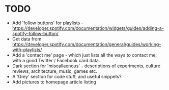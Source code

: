 # TODO


* Add 'follow buttons' for playlists - https://developer.spotify.com/documentation/widgets/guides/adding-a-spotify-follow-button/
* Get data from https://developer.spotify.com/documentation/general/guides/working-with-playlists/
* Add a 'contact me' page - which just lists all the ways to contact me, with a good Twitter / Facebook card data.
* Dark section for 'miscallaenous' - descriptions of experiments, culture reviews, architecture, music, games etc.
* A 'Grey' section for code stuff, and useful snippets?
* Add pictures to homepage article listing